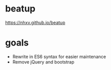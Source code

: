 # beatup
https://nhxv.github.io/beatup

# goals
- Rewrite in ES6 syntax for easier maintenance
- Remove jQuery and bootstrap
